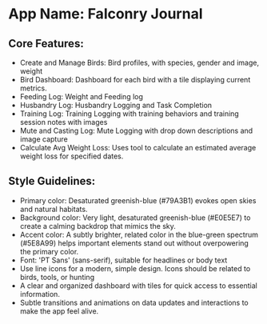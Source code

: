 # **App Name**: Falconry Journal

## Core Features:

- Create and Manage Birds: Bird profiles, with species, gender and image, weight
- Bird Dashboard: Dashboard for each bird with a tile displaying current metrics.
- Feeding Log: Weight and Feeding log
- Husbandry Log: Husbandry Logging and Task Completion
- Training Log: Training Logging with training behaviors and training session notes with images
- Mute and Casting Log: Mute Logging with drop down descriptions and image capture
- Calculate Avg Weight Loss: Uses tool to calculate an estimated average weight loss for specified dates.

## Style Guidelines:

- Primary color: Desaturated greenish-blue (#79A3B1) evokes open skies and natural habitats.
- Background color: Very light, desaturated greenish-blue (#E0E5E7) to create a calming backdrop that mimics the sky.
- Accent color: A subtly brighter, related color in the blue-green spectrum (#5E8A99) helps important elements stand out without overpowering the primary color.
- Font: 'PT Sans' (sans-serif), suitable for headlines or body text
- Use line icons for a modern, simple design. Icons should be related to birds, tools, or hunting
- A clear and organized dashboard with tiles for quick access to essential information.
- Subtle transitions and animations on data updates and interactions to make the app feel alive.